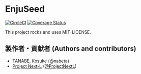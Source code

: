 # EnjuSeed
[![CircleCI](https://circleci.com/gh/next-l/enju_seed/tree/master.svg?style=svg)](https://circleci.com/gh/next-l/enju_seed/tree/master)
[![Coverage Status](https://coveralls.io/repos/github/next-l/enju_seed/badge.svg?branch=master)](https://coveralls.io/github/next-l/enju_seed?branch=master)

This project rocks and uses MIT-LICENSE.

## 製作者・貢献者 (Authors and contributors)
* [TANABE, Kosuke](https://github.com/nabeta) ([@nabeta](https://twitter.com/nabeta))
* [Project Next-L](https://www.next-l.jp) ([@ProjectNextL](https://twitter.com/ProjectNextL))
